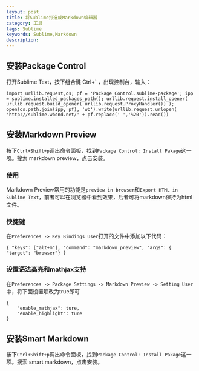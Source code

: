 ```yaml
---
layout: post
title: 将Sublime打造成Markdown编辑器
category: 工具
tags: Sublime
keywords: Sublime,Markdown
description:
---
```


## 安装Package Control
打开Sublime Text，按下组合键 Ctrl+` ，出现控制台，输入：

```
import urllib.request,os; pf = 'Package Control.sublime-package'; ipp = sublime.installed_packages_path(); urllib.request.install_opener( urllib.request.build_opener( urllib.request.ProxyHandler()) ); open(os.path.join(ipp, pf), 'wb').write(urllib.request.urlopen( 'http://sublime.wbond.net/' + pf.replace(' ','%20')).read())
```

## 安装Markdown Preview
按下`Ctrl+Shift+p`调出命令面板，找到`Package Control: Install Pakage`这一项。搜索 markdown preview，点击安装。

### 使用
Markdown Preview常用的功能是`preview in browser`和`Export HTML in Sublime Text`，前者可以在浏览器中看到效果，后者可将markdown保持为html文件。

### 快捷键
在`Preferences -> Key Bindings User`打开的文件中添加以下代码：

```
{ "keys": ["alt+m"], "command": "markdown_preview", "args": { "target": "browser"} }
```

### 设置语法高亮和mathjax支持
在`Preferences -> Package Settings -> Markdown Preview -> Setting User`中，将下面设置项改为true即可

```
{
	"enable_mathjax": ture,
	"enable_highlight": ture
}
```

## 安装Smart Markdown
按下`Ctrl+Shift+p`调出命令面板，找到`Package Control: Install Pakage`这一项。搜索 smart markdown，点击安装。
